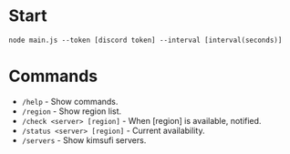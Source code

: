 # Start
```node main.js --token [discord token] --interval [interval(seconds)]```
# Commands
- ```/help``` - Show commands.
- ```/region``` - Show region list.
- ```/check <server> [region]``` - When <server> [region] is available, notified.
- ```/status <server> [region]``` - Current availability.
- ```/servers``` - Show kimsufi servers.
